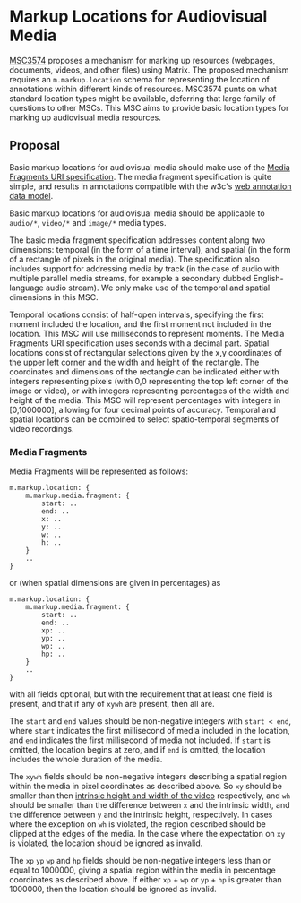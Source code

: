 # Markup Locations for Audiovisual Media

[MSC3574](https://github.com/matrix-org/matrix-spec-proposals/pull/3574)
proposes a mechanism for marking up resources (webpages, documents, videos, and
other files) using Matrix. The proposed mechanism requires an
`m.markup.location` schema for representing the location of annotations within
different kinds of resources. MSC3574 punts on what standard location types
might be available, deferring that large family of questions to other MSCs.
This MSC aims to provide basic location types for marking up audiovisual media
resources.

## Proposal

Basic markup locations for audiovisual media should make use of the [Media
Fragments URI specification](https://www.w3.org/TR/media-frags/). The media
fragment specification is quite simple, and results in annotations compatible
with the w3c's [web annotation data
model](https://www.w3.org/TR/annotation-model/).

Basic markup locations for audiovisual media should be applicable to `audio/*`,
`video/*` and `image/*` media types.

The basic media fragment specification addresses content along two dimensions:
temporal (in the form of a time interval), and spatial (in the form of a
rectangle of pixels in the original media). The specification also includes
support for addressing media by track (in the case of audio with multiple
parallel media streams, for example a secondary dubbed English-language audio
stream). We only make use of the temporal and spatial dimensions in this MSC.

Temporal locations consist of half-open intervals, specifying the first moment
included the location, and the first moment not included in the location. This
MSC will use milliseconds to represent moments. The Media Fragments URI
specification uses seconds with a decimal part. Spatial locations consist of
rectangular selections given by the x,y coordinates of the upper left corner
and the width and height of the rectangle. The coordinates and dimensions of
the rectangle can be indicated either with integers representing pixels (with
0,0 representing the top left corner of the image or video), or with integers
representing percentages of the width and height of the media. This MSC will
represent percentages with integers in [0,1000000], allowing for four decimal
points of accuracy. Temporal and spatial locations can be combined to select
spatio-temporal segments of video recordings.

### Media Fragments

Media Fragments will be represented as follows:

```
m.markup.location: {
    m.markup.media.fragment: {
        start: ..
        end: ..
        x: ..
        y: ..
        w: ..
        h: ..
    }
    ..
}
```

or (when spatial dimensions are given in percentages) as

```
m.markup.location: {
    m.markup.media.fragment: {
        start: ..
        end: ..
        xp: ..
        yp: ..
        wp: ..
        hp: ..
    }
    ..
}
```

with all fields optional, but with the requirement that at least one field is
present, and that if any of `xywh`  are present, then all are.

The `start` and `end` values should be non-negative integers with `start <
end`, where `start` indicates the first millisecond of media included in the
location, and `end` indicates the first millisecond of media not included. If
`start` is omitted, the location begins at zero, and if `end` is omitted, the
location includes the whole duration of the media.

The `xywh` fields should be non-negative integers describing a spatial region
within the media in pixel coordinates as described above. So `xy` should be
smaller than then [intrinsic height and width of the
video](https://html.spec.whatwg.org/multipage/media.html#concept-video-intrinsic-width)
respectively, and `wh` should be smaller than the difference between `x` and
the intrinsic width, and the difference between `y` and the intrinsic height,
respectively. In cases where the exception on `wh` is violated, the region
described should be clipped at the edges of the media. In the case where the
expectation on `xy` is violated, the location should be ignored as invalid.

The `xp` `yp` `wp` and `hp` fields should be non-negative integers less than or
equal to 1000000, giving a spatial region within the media in percentage
coordinates as described above. If either `xp` + `wp` or `yp` + `hp` is greater
than 1000000, then the location should be ignored as invalid.


